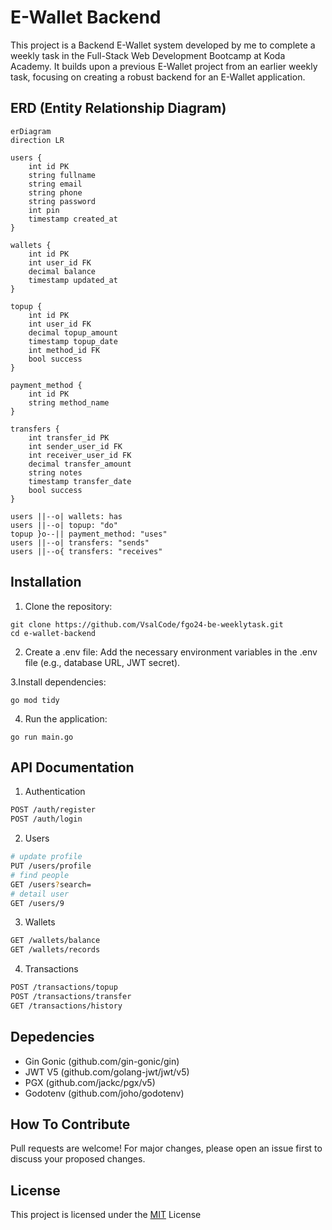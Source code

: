 # E-Wallet Backend

This project is a Backend E-Wallet system developed by me to complete a weekly task in the Full-Stack Web Development Bootcamp at Koda Academy. It builds upon a previous E-Wallet project from an earlier weekly task, focusing on creating a robust backend for an E-Wallet application.

## ERD (Entity Relationship Diagram)

  ```mermaid
erDiagram
  direction LR

  users {
      int id PK
      string fullname
      string email
      string phone
      string password
      int pin
      timestamp created_at
  }

  wallets {
      int id PK
      int user_id FK
      decimal balance
      timestamp updated_at
  }

  topup {
      int id PK
      int user_id FK
      decimal topup_amount
      timestamp topup_date
      int method_id FK
      bool success
  }

  payment_method {
      int id PK
      string method_name
  }

  transfers {
      int transfer_id PK
      int sender_user_id FK
      int receiver_user_id FK
      decimal transfer_amount
      string notes
      timestamp transfer_date
      bool success
  }

  users ||--o| wallets: has
  users ||--o| topup: "do"
  topup }o--|| payment_method: "uses"
  users ||--o| transfers: "sends"
  users ||--o{ transfers: "receives"
  ```

## Installation
1. Clone the repository:
```
git clone https://github.com/VsalCode/fgo24-be-weeklytask.git
cd e-wallet-backend
```

2. Create a .env file: Add the necessary environment variables in the .env file (e.g., database URL, JWT secret).

3.Install dependencies:
```
go mod tidy
```

4. Run the application:
```
go run main.go
```

## API Documentation
1. Authentication
```bash
POST /auth/register
POST /auth/login
```
2. Users
```bash
# update profile
PUT /users/profile
# find people 
GET /users?search=
# detail user
GET /users/9
```
3. Wallets
```bash
GET /wallets/balance
GET /wallets/records
```
4. Transactions
```bash
POST /transactions/topup
POST /transactions/transfer
GET /transactions/history
```

## Depedencies
- Gin Gonic (github.com/gin-gonic/gin)
- JWT V5 (github.com/golang-jwt/jwt/v5)
- PGX (github.com/jackc/pgx/v5)
- Godotenv (github.com/joho/godotenv)

## How To Contribute
Pull requests are welcome! For major changes, please open an issue first to discuss your proposed changes. 

## License
This project is licensed under the [MIT](https://opensource.org/license/mit) License